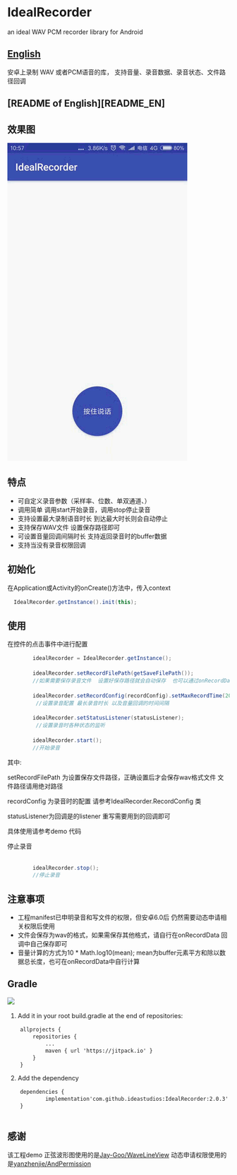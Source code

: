 # IdealRecorder
an ideal WAV PCM recorder library for Android
## [English ](https://github.com/Jay-Goo/WaveLineView)

安卓上录制 WAV 或者PCM语音的库， 支持音量、录音数据、录音状态、文件路径回调


## [README of English][README_EN]
## 效果图
<img src="gif/screenrecorder.gif"/>

## 特点

- 可自定义录音参数（采样率、位数、单双通道、）
- 调用简单 调用start开始录音，调用stop停止录音
- 支持设置最大录制语音时长 到达最大时长则会自动停止
- 支持保存WAV文件 设置保存路径即可
- 可设置音量回调间隔时长 支持返回录音时的buffer数据
- 支持当没有录音权限回调



## 初始化

在Application或Activity的onCreate()方法中，传入context

```java
  IdealRecorder.getInstance().init(this);
```



## 使用

在控件的点击事件中进行配置

```java
        idealRecorder = IdealRecorder.getInstance();

    	idealRecorder.setRecordFilePath(getSaveFilePath());
    	//如果需要保存录音文件  设置好保存路径就会自动保存  也可以通过onRecordData 回调自己保存  不设置 不会保存录音

        idealRecorder.setRecordConfig(recordConfig).setMaxRecordTime(20000).setVolumeInterval(200);
         //设置录音配置 最长录音时长 以及音量回调的时间间隔

        idealRecorder.setStatusListener(statusListener);
         //设置录音时各种状态的监听

        idealRecorder.start();
        //开始录音
```

其中:

setRecordFilePath 为设置保存文件路径，正确设置后才会保存wav格式文件  文件路径请用绝对路径

recordConfig 为录音时的配置 请参考IdealRecorder.RecordConfig 类

statusListener为回调是的listener 重写需要用到的回调即可

具体使用请参考demo 代码


停止录音
```java

        idealRecorder.stop();
        //停止录音
```





## 注意事项

- 工程manifest已申明录音和写文件的权限，但安卓6.0后 仍然需要动态申请相关权限后使用
- 文件会保存为wav的格式，如果需保存其他格式，请自行在onRecordData 回调中自己保存即可
- 音量计算的方式为10 * Math.log10(mean); mean为buffer元素平方和除以数据总长度，也可在onRecordData中自行计算


## Gradle
[![](https://www.jitpack.io/v/ideastudios/IdealRecorder.svg)](https://www.jitpack.io/#ideastudios/IdealRecorder)
1. Add it in your root build.gradle at the end of repositories:
```
	allprojects {
		repositories {
			...
			maven { url 'https://jitpack.io' }
		}
	}
```

2. Add the dependency
```
	dependencies {
	        implementation'com.github.ideastudios:IdealRecorder:2.0.3'
	}


```


## 感谢

该工程demo 正弦波形图使用的是[Jay-Goo/WaveLineView](https://github.com/Jay-Goo/WaveLineView)
动态申请权限使用的是[yanzhenjie/AndPermission](https://github.com/yanzhenjie/AndPermission)

